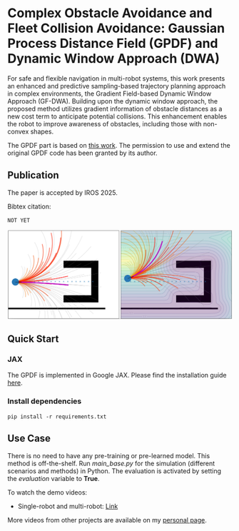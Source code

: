 # Complex Obstacle Avoidance and Fleet Collision Avoidance: Gaussian Process Distance Field (GPDF) and Dynamic Window Approach (DWA)
For safe and flexible navigation in multi-robot systems, this work presents an enhanced and predictive sampling-based trajectory planning approach in complex environments, the Gradient Field-based Dynamic Window Approach (GF-DWA). 
Building upon the dynamic window approach, the proposed method utilizes gradient information of obstacle distances as a new cost term to anticipate potential collisions. This enhancement enables the robot to improve awareness of obstacles, including those with non-convex shapes. 

The GPDF part is based on [this work](https://github.com/cr139139/gpdf-demo). The permission to use and extend the original GPDF code has been granted by its author.

## Publication
The paper is accepted by IROS 2025.

Bibtex citation:
```
NOT YET
```

![Example](doc/cover.png "Example")

## Quick Start

### JAX
The GPDF is implemented in Google JAX. Please find the installation guide [here](https://docs.jax.dev/en/latest/quickstart.html).

### Install dependencies
```
pip install -r requirements.txt
```

## Use Case
There is no need to have any pre-training or pre-learned model. This method is off-the-shelf.
Run *main_base.py* for the simulation (different scenarios and methods) in Python. The evaluation is activated by setting the *evaluation* variable to **True**.

To watch the demo videos:
- Single-robot and multi-robot: [Link](https://youtu.be/Et4C5oGHlF0)

More videos from other projects are available on my [personal page](https://woodenonez.github.io/).
